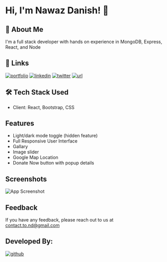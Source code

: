 
# Hi, I'm Nawaz Danish! 👋


## 🚀 About Me
I'm a full stack developer with hands on experience in MongoDB, Express, React, and Node


## 🔗 Links
[![portfolio](https://img.shields.io/badge/my_portfolio-c0392b?style=for-the-badge&logo=ko-fi&logoColor=white)](https://nawazdanish1996.github.io/MyPortfolio/)
[![linkedin](https://img.shields.io/badge/linkedin-0A66C2?style=for-the-badge&logo=linkedin&logoColor=white)](https://www.linkedin.com/in/nawazdanish/)
[![twitter](https://img.shields.io/badge/twitter-1DA1F2?style=for-the-badge&logo=twitter&logoColor=white)](https://twitter.com/nawazdanish1996)
[![url](https://img.shields.io/badge/Hosted_url-c0392c?style=for-the-badge&logo=github&logoColor=white)](https://www.almadadwelfaresociety.com/)


## 🛠 Tech Stack Used
- Client: React, Bootstrap, CSS


## Features

- Light/dark mode toggle (hidden feature)
- Full Responsive User Interface
- Gallary
- Image slider
- Google Map Location
- Donate Now button with popup details
## Screenshots

![App Screenshot](https://via.placeholder.com/468x300?text=App+Screenshot+Here)


## Feedback

If you have any feedback, please reach out to us at contact.to.nd@gmail.com


## Developed By:

[![github](https://img.shields.io/badge/nawazdanish1996-000?style=for-the-badge&logo=github&logoColor=white)](https://github.com/nawazdanish1996)


